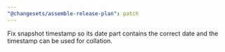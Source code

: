 ```yaml
---
"@changesets/assemble-release-plan": patch
---
```


Fix snapshot timestamp so its date part contains the correct date and the timestamp can be used for collation.
